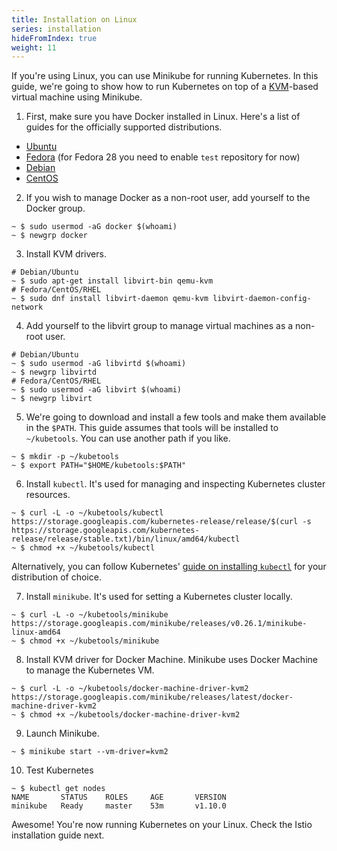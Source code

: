 ```yaml
---
title: Installation on Linux
series: installation
hideFromIndex: true
weight: 11
---
```


If you're using Linux, you can use Minikube for running Kubernetes. In this guide, we're going to show how to run Kubernetes on top of a [KVM](https://www.linux-kvm.org/page/Main_Page)-based virtual machine using Minikube.

1. First, make sure you have Docker installed in Linux. Here's a list of guides for the officially supported distributions.
  - [Ubuntu](https://docs.docker.com/install/linux/docker-ce/ubuntu/)
  - [Fedora](https://docs.docker.com/install/linux/docker-ce/fedora/) (for Fedora 28 you need to enable `test` repository for now)
  - [Debian](https://docs.docker.com/install/linux/docker-ce/debian/)
  - [CentOS](https://docs.docker.com/install/linux/docker-ce/centos/)

2. If you wish to manage Docker as a non-root user, add yourself to the Docker group.
```shell
~ $ sudo usermod -aG docker $(whoami)
~ $ newgrp docker
```

3. Install KVM drivers.
```shell
# Debian/Ubuntu
~ $ sudo apt-get install libvirt-bin qemu-kvm
# Fedora/CentOS/RHEL
~ $ sudo dnf install libvirt-daemon qemu-kvm libvirt-daemon-config-network
```

4. Add yourself to the libvirt group to manage virtual machines as a non-root user.
```shell
# Debian/Ubuntu
~ $ sudo usermod -aG libvirtd $(whoami)
~ $ newgrp libvirtd
# Fedora/CentOS/RHEL
~ $ sudo usermod -aG libvirt $(whoami)
~ $ newgrp libvirt
```

5. We're going to download and install a few tools and make them available in the `$PATH`. This guide assumes that tools will be installed to `~/kubetools`. You can use another path if you like.
```shell
~ $ mkdir -p ~/kubetools
~ $ export PATH="$HOME/kubetools:$PATH"
```

6. Install `kubectl`. It's used for managing and inspecting Kubernetes cluster resources.
```shell
~ $ curl -L -o ~/kubetools/kubectl https://storage.googleapis.com/kubernetes-release/release/$(curl -s https://storage.googleapis.com/kubernetes-release/release/stable.txt)/bin/linux/amd64/kubectl
~ $ chmod +x ~/kubetools/kubectl
```
Alternatively, you can follow Kubernetes' [guide on installing `kubectl`](https://kubernetes.io/docs/tasks/tools/install-kubectl/) for your distribution of choice. 

7. Install `minikube`. It's used for setting a Kubernetes cluster locally.
```shell
~ $ curl -L -o ~/kubetools/minikube https://storage.googleapis.com/minikube/releases/v0.26.1/minikube-linux-amd64
~ $ chmod +x ~/kubetools/minikube
```

8. Install KVM driver for Docker Machine. Minikube uses Docker Machine to manage the Kubernetes VM.
```shell
~ $ curl -L -o ~/kubetools/docker-machine-driver-kvm2 https://storage.googleapis.com/minikube/releases/latest/docker-machine-driver-kvm2
~ $ chmod +x ~/kubetools/docker-machine-driver-kvm2
```

9. Launch Minikube.
```shell
~ $ minikube start --vm-driver=kvm2
```

10. Test Kubernetes
```shell
~ $ kubectl get nodes
NAME       STATUS    ROLES     AGE       VERSION
minikube   Ready     master    53m       v1.10.0
```

Awesome! You're now running Kubernetes on your Linux. Check the Istio installation guide next.